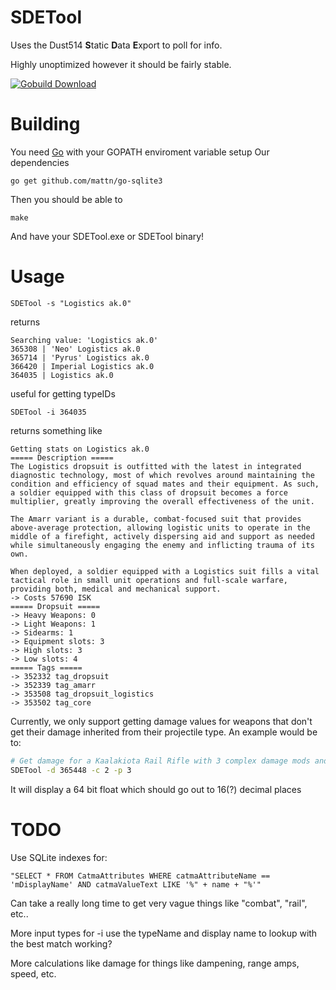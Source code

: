 SDETool
=======

Uses the Dust514 **S**tatic **D**ata **E**xport to poll for info.

Highly unoptimized however it should be fairly stable.

[![Gobuild Download](http://gobuild.io/badge/github.com/THUNDERGROOVE/SDETool/download.png)](http://gobuild.io/github.com/THUNDERGROOVE/SDETool)

Building
========
You need [Go](http://golang.org) with your GOPATH enviroment variable setup
Our dependencies
```
go get github.com/mattn/go-sqlite3
```
Then you should be able to
```
make
```
And have your SDETool.exe or SDETool binary!

Usage
=====

```
SDETool -s "Logistics ak.0"
```

returns

```
Searching value: 'Logistics ak.0'
365308 | 'Neo' Logistics ak.0
365714 | 'Pyrus' Logistics ak.0
366420 | Imperial Logistics ak.0
364035 | Logistics ak.0
```

useful for getting typeIDs

```
SDETool -i 364035
```

returns something like

```
Getting stats on Logistics ak.0
===== Description =====
The Logistics dropsuit is outfitted with the latest in integrated diagnostic technology, most of which revolves around maintaining the condition and efficiency of squad mates and their equipment. As such, a soldier equipped with this class of dropsuit becomes a force multiplier, greatly improving the overall effectiveness of the unit.

The Amarr variant is a durable, combat-focused suit that provides above-average protection, allowing logistic units to operate in the middle of a firefight, actively dispersing aid and support as needed while simultaneously engaging the enemy and inflicting trauma of its own.

When deployed, a soldier equipped with a Logistics suit fills a vital tactical role in small unit operations and full-scale warfare, providing both, medical and mechanical support.
-> Costs 57690 ISK
===== Dropsuit =====
-> Heavy Weapons: 0
-> Light Weapons: 1
-> Sidearms: 1
-> Equipment slots: 3
-> High slots: 3
-> Low slots: 4
===== Tags =====
-> 352332 tag_dropsuit
-> 352339 tag_amarr
-> 353508 tag_dropsuit_logistics
-> 353502 tag_core
```

Currently, we only support getting damage values for weapons that don't get their damage inherited from their projectile type.  An example would be to:
``` bash
# Get damage for a Kaalakiota Rail Rifle with 3 complex damage mods and proficiency level 3
SDETool -d 365448 -c 2 -p 3
``` 
It will display a 64 bit float which should go out to 16(?) decimal places

TODO
====
Use SQLite indexes for:
``` SQLite
"SELECT * FROM CatmaAttributes WHERE catmaAttributeName == 'mDisplayName' AND catmaValueText LIKE '%" + name + "%'"
```
Can take a really long time to get very vague things like "combat", "rail", etc..

More input types for -i use the typeName and display name to lookup with the best match working?

More calculations like damage for things like dampening, range amps, speed, etc.

